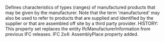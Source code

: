 Defines characteristics of types (ranges) of manufactured products that may be given by the manufacturer. Note that the term 'manufactured' may also be used to refer to products that are supplied and identified by the supplier or that are assembled off site by a third party provider.
HISTORY: This property set replaces the entity IfcManufacturerInformation from previous IFC releases. IFC 2x4: AssemblyPlace property added.